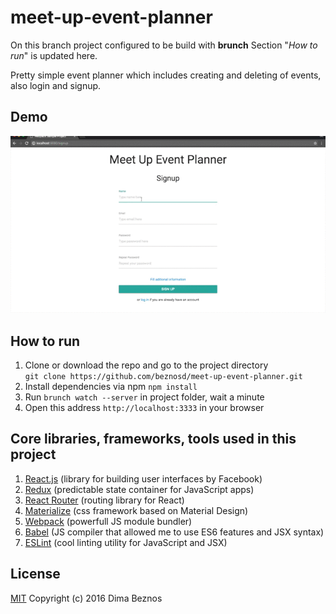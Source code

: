 # meet-up-event-planner
On this branch project configured to be build with **brunch**
Section "*How to run*" is updated here.

Pretty simple event planner which includes creating and deleting of events, also login and signup.

## Demo

![Demo](https://github.com/beznosd/meet-up-event-planner/blob/master/demo.gif)

## How to run
1. Clone or download the repo and go to the project directory<br/>
```git clone https://github.com/beznosd/meet-up-event-planner.git```
2. Install dependencies via npm ```npm install```
3. Run ```brunch watch --server``` in project folder, wait a minute
3. Open this address ```http://localhost:3333``` in your browser

## Core libraries, frameworks, tools used in this project
1. [React.js](https://facebook.github.io/react/) (library for building user interfaces by Facebook)
2. [Redux](http://redux.js.org/) (predictable state container for JavaScript apps)
2. [React Router](https://github.com/ReactTraining/react-router) (routing library for React)
3. [Materialize](http://materializecss.com/) (css framework based on Material Design)
4. [Webpack](https://webpack.github.io/) (powerfull JS module bundler)
5. [Babel](https://babeljs.io/) (JS compiler that allowed me to use ES6 features and JSX syntax)
6. [ESLint](http://eslint.org/) (cool linting utility for JavaScript and JSX)

## License
[MIT](https://www.tldrlegal.com/l/mit) Copyright (c) 2016 Dima Beznos
